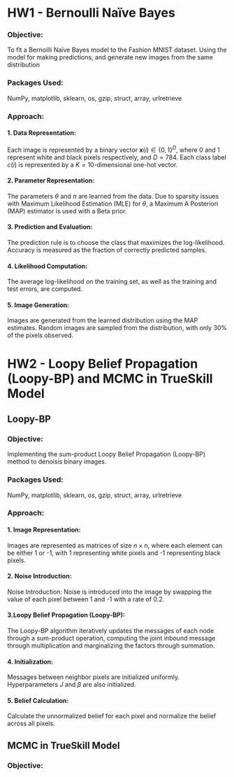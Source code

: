 # HW1 - Bernoulli Naïve Bayes 
### Objective: 
To fit a Bernoilli Naïve Bayes model to the Fashion MNIST dataset. Using the model for making predictions, and generate new images from the same distribution
### Packages Used: 
NumPy, matplotlib, sklearn, os, gzip, struct, array, urlretrieve
### Approach: 
#### 1. Data Representation: 
Each image is represented by a binary vector $\mathbf{x}(i) \in \{0,1\}^D$, where 0 and 1 represent white and black pixels respectively, and $D=784$. Each class label $c(i)$ is represented by a $K=10$-dimensional one-hot vector.
#### 2. Parameter Representation:
The parameters $\theta$ and $\pi$ are learned from the data. Due to sparsity issues with Maximum Likelihood Estimation (MLE) for $\theta$, a Maximum A Posteriori (MAP) estimator is used with a Beta prior.
#### 3. Prediction and Evaluation: 
The prediction rule is to choose the class that maximizes the log-likelihood. Accuracy is measured as the fraction of correctly predicted samples.
#### 4. Likelihood Computation: 
The average log-likelihood on the training set, as well as the training and test errors, are computed.
#### 5. Image Generation: 
Images are generated from the learned distribution using the MAP estimates. Random images are sampled from the distribution, with only 30% of the pixels observed.

# HW2 -  Loopy Belief Propagation (Loopy-BP) and MCMC in TrueSkill Model
## Loopy-BP
### Objective: 
Implementing the sum-product Loopy Belief Propagation (Loopy-BP) method to denoisis binary images.
### Packages Used: 
NumPy, matplotlib, sklearn, os, gzip, struct, array, urlretrieve
### Approach: 
#### 1. Image Representation: 
Images are represented as matrices of size $n \times n$, where each element can be either 1 or -1, with 1 representing white pixels and -1 representing black pixels.
#### 2. Noise Introduction:
Noise Introduction: Noise is introduced into the image by swapping the value of each pixel between 1 and -1 with a rate of 0.2.
#### 3.Loopy Belief Propagation (Loopy-BP): 
The Loopy-BP algorithm iteratively updates the messages of each node through a sum-product operation, computing the joint inbound message through multiplication and marginalizing the factors through summation.
#### 4. Initialization: 
Messages between neighbor pixels are initialized uniformly. Hyperparameters $J$ and $\beta$ are also initialized.
#### 5. Belief Calculation: 
Calculate the unnormalized belief for each pixel and normalize the belief across all pixels.
## MCMC in TrueSkill Model 
### Objective: 
